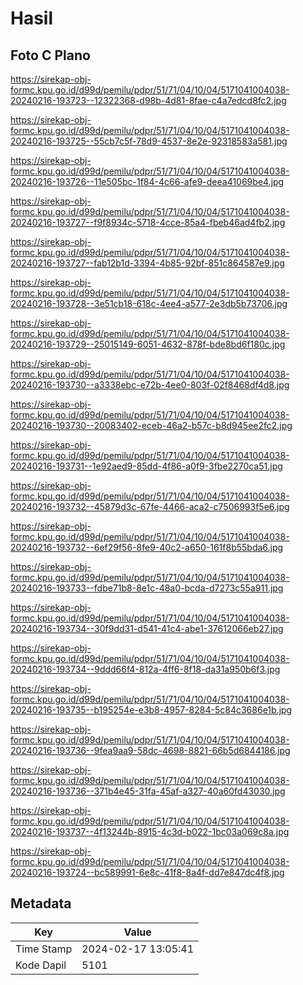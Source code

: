 # Hasil

## Foto C Plano

https://sirekap-obj-formc.kpu.go.id/d99d/pemilu/pdpr/51/71/04/10/04/5171041004038-20240216-193723--12322368-d98b-4d81-8fae-c4a7edcd8fc2.jpg

https://sirekap-obj-formc.kpu.go.id/d99d/pemilu/pdpr/51/71/04/10/04/5171041004038-20240216-193725--55cb7c5f-78d9-4537-8e2e-92318583a581.jpg

https://sirekap-obj-formc.kpu.go.id/d99d/pemilu/pdpr/51/71/04/10/04/5171041004038-20240216-193726--11e505bc-1f84-4c66-afe9-deea41069be4.jpg

https://sirekap-obj-formc.kpu.go.id/d99d/pemilu/pdpr/51/71/04/10/04/5171041004038-20240216-193727--f9f8934c-5718-4cce-85a4-fbeb46ad4fb2.jpg

https://sirekap-obj-formc.kpu.go.id/d99d/pemilu/pdpr/51/71/04/10/04/5171041004038-20240216-193727--fab12b1d-3394-4b85-92bf-851c864587e9.jpg

https://sirekap-obj-formc.kpu.go.id/d99d/pemilu/pdpr/51/71/04/10/04/5171041004038-20240216-193728--3e51cb18-618c-4ee4-a577-2e3db5b73706.jpg

https://sirekap-obj-formc.kpu.go.id/d99d/pemilu/pdpr/51/71/04/10/04/5171041004038-20240216-193729--25015149-6051-4632-878f-bde8bd6f180c.jpg

https://sirekap-obj-formc.kpu.go.id/d99d/pemilu/pdpr/51/71/04/10/04/5171041004038-20240216-193730--a3338ebc-e72b-4ee0-803f-02f8468df4d8.jpg

https://sirekap-obj-formc.kpu.go.id/d99d/pemilu/pdpr/51/71/04/10/04/5171041004038-20240216-193730--20083402-eceb-46a2-b57c-b8d945ee2fc2.jpg

https://sirekap-obj-formc.kpu.go.id/d99d/pemilu/pdpr/51/71/04/10/04/5171041004038-20240216-193731--1e92aed9-85dd-4f86-a0f9-3fbe2270ca51.jpg

https://sirekap-obj-formc.kpu.go.id/d99d/pemilu/pdpr/51/71/04/10/04/5171041004038-20240216-193732--45879d3c-67fe-4466-aca2-c7506993f5e6.jpg

https://sirekap-obj-formc.kpu.go.id/d99d/pemilu/pdpr/51/71/04/10/04/5171041004038-20240216-193732--6ef29f56-8fe9-40c2-a650-161f8b55bda6.jpg

https://sirekap-obj-formc.kpu.go.id/d99d/pemilu/pdpr/51/71/04/10/04/5171041004038-20240216-193733--fdbe71b8-8e1c-48a0-bcda-d7273c55a911.jpg

https://sirekap-obj-formc.kpu.go.id/d99d/pemilu/pdpr/51/71/04/10/04/5171041004038-20240216-193734--30f9dd31-d541-41c4-abe1-37612066eb27.jpg

https://sirekap-obj-formc.kpu.go.id/d99d/pemilu/pdpr/51/71/04/10/04/5171041004038-20240216-193734--9ddd66f4-812a-4ff6-8f18-da31a950b6f3.jpg

https://sirekap-obj-formc.kpu.go.id/d99d/pemilu/pdpr/51/71/04/10/04/5171041004038-20240216-193735--b195254e-e3b8-4957-8284-5c84c3686e1b.jpg

https://sirekap-obj-formc.kpu.go.id/d99d/pemilu/pdpr/51/71/04/10/04/5171041004038-20240216-193736--9fea9aa9-58dc-4698-8821-66b5d6844186.jpg

https://sirekap-obj-formc.kpu.go.id/d99d/pemilu/pdpr/51/71/04/10/04/5171041004038-20240216-193736--371b4e45-31fa-45af-a327-40a60fd43030.jpg

https://sirekap-obj-formc.kpu.go.id/d99d/pemilu/pdpr/51/71/04/10/04/5171041004038-20240216-193737--4f13244b-8915-4c3d-b022-1bc03a069c8a.jpg

https://sirekap-obj-formc.kpu.go.id/d99d/pemilu/pdpr/51/71/04/10/04/5171041004038-20240216-193724--bc589991-6e8c-41f8-8a4f-dd7e847dc4f8.jpg


## Metadata

| Key        | Value               |
| ---------- | ------------------- |
| Time Stamp | 2024-02-17 13:05:41 |
| Kode Dapil | 5101                |



